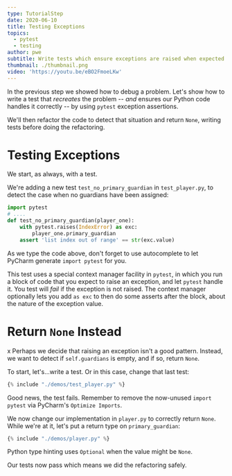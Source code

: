 ```yaml
---
type: TutorialStep
date: 2020-06-10
title: Testing Exceptions
topics:
  - pytest
  - testing
author: pwe
subtitle: Write tests which ensure exceptions are raised when expected.
thumbnail: ./thumbnail.png
video: 'https://youtu.be/eBO2FmoeLKw'
---
```


In the previous step we showed how to debug a problem.
Let's show how to write a test that *recreates* the problem -- *and* ensures our Python code handles it correctly -- by using `pytest` exception assertions.

We'll then refactor the code to detect that situation and return `None`, writing tests before doing the refactoring.

# Testing Exceptions

We start, as always, with a test.

We're adding a new test `test_no_primary_guardian` in `test_player.py`, to detect the case when no guardians have been assigned:

```python {
import pytest
# ....
def test_no_primary_guardian(player_one):
    with pytest.raises(IndexError) as exc:
        player_one.primary_guardian
    assert 'list index out of range' == str(exc.value)
```

As we type the code above, don't forget to use autocomplete to let PyCharm generate `import pytest` for you.

This test uses a special context manager facility in `pytest`, in which you run a block of code that you expect to raise an exception, and let `pytest` handle it.
You test will *fail* if the exception is not raised.
The context manager optionally lets you add `as exc` to then do some asserts after the block, about the nature of the exception value.

# Return `None` Instead
x
Perhaps we decide that raising an exception isn't a good pattern.
Instead, we want to detect if `self.guardians` is empty, and if so, return `None`.

To start, let's...write a test.
Or in this case, change that last test:

```python
{% include "./demos/test_player.py" %}
```

Good news, the test fails.
Remember to remove the now-unused `import pytest` via PyCharm's `Optimize Imports`.

We now change our implementation in `player.py` to correctly return `None`.
While we're at it, let's put a return type on `primary_guardian`:

```python
{% include "./demos/player.py" %}
```

Python type hinting uses `Optional` when the value might be `None`.

Our tests now pass which means we did the refactoring safely.
